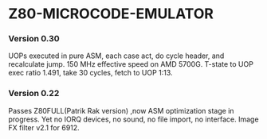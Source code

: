 # Z80-MICROCODE-EMULATOR
### Version 0.30
UOPs executed in pure ASM, each case act, do cycle header, and recalculate jump.
150 MHz effective speed on AMD 5700G.
T-state to UOP exec ratio 1.491, take 30 cycles, fetch to UOP 1:13.
### Version 0.22
Passes Z80FULL(Patrik Rak version)
,now ASM optimization stage in progress.
Yet no IORQ devices, no sound, no file import, no interface.
Image FX filter v2.1 for 6912.

